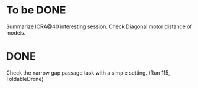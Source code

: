 # To be DONE
Summarize ICRA@40 interesting session.
Check Diagonal motor distance of models.

# DONE
Check the narrow gap passage task with a simple setting. (Run 115, FoldableDrone)
